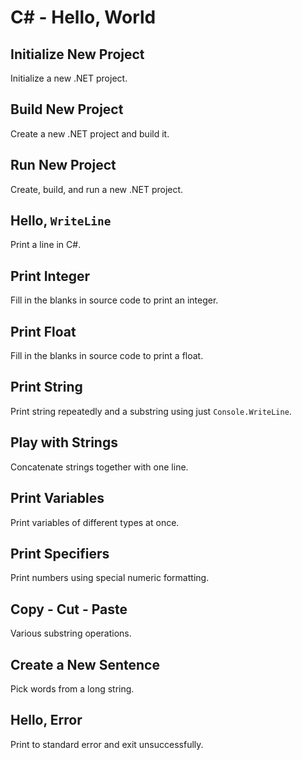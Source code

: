 # C# - Hello, World

## Initialize New Project
Initialize a new .NET project.

## Build New Project
Create a new .NET project and build it.

## Run New Project
Create, build, and run a new .NET project.

## Hello, `WriteLine`
Print a line in C#.

## Print Integer
Fill in the blanks in source code to print an integer.

## Print Float
Fill in the blanks in source code to print a float.

## Print String
Print string repeatedly and a substring using just `Console.WriteLine`.

## Play with Strings
Concatenate strings together with one line.

## Print Variables
Print variables of different types at once.

## Print Specifiers
Print numbers using special numeric formatting.

## Copy - Cut - Paste
Various substring operations.

## Create a New Sentence
Pick words from a long string.

## Hello, Error
Print to standard error and exit unsuccessfully.
